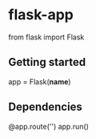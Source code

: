 # flask-app

from flask import Flask

## Getting started

app = Flask(__name__)

## Dependencies

@app.route('')
app.run()